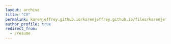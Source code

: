 ```yaml
---
layout: archive
title: "CV"
permalink: karenjeffrey.github.io/karenjeffrey.github.io/files/karenjeffrey_cv (web).pdf/
author_profile: true
redirect_from:
  - /resume
---
```

